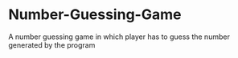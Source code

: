 # Number-Guessing-Game
A number guessing game in which player has to guess the number generated by the program
